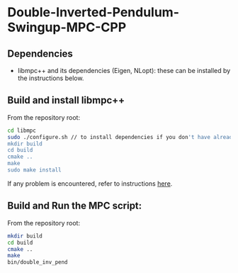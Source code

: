# Double-Inverted-Pendulum-Swingup-MPC-CPP

## Dependencies
- libmpc++ and its dependencies (Eigen, NLopt): these can be installed by the instructions below.

## Build and install libmpc++
From the repository root:
```sh
cd libmpc
sudo ./configure.sh // to install dependencies if you don't have already
mkdir build
cd build
cmake ..
make
sudo make install
```
If any problem is encountered, refer to instructions [here](https://github.com/nicolapiccinelli/libmpc/).

## Build and Run the MPC script:
From the repository root:
```sh
mkdir build
cd build
cmake ..
make
bin/double_inv_pend
```
